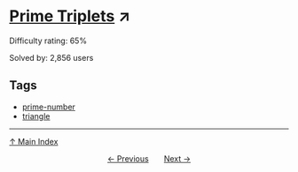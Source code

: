 # [Prime Triplets](https://projecteuler.net/problem=196) ↗️

Difficulty rating: 65%

Solved by: 2,856 users
## Tags

- [prime-number](../tags/prime-number.md)
- [triangle](../tags/triangle.md)



---

[↑ Main Index](../README.md)


<div align=center><a href='195.md'>← Previous</a> &nbsp;&nbsp; &nbsp;&nbsp;  <a href='197.md'>Next →</a></div>
